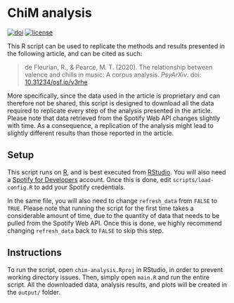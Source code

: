 # ChiM analysis

[![doi](https://zenodo.org/badge/DOI/10.5281/zenodo.4161610.svg)](https://doi.org/10.5281/zenodo.4161610)
[![license](https://img.shields.io/github/license/remidefleurian/chim-analysis)](https://github.com/remidefleurian/chim-analysis/blob/master/LICENSE)

This R script can be used to replicate the methods and results presented in the following article, and can be cited as such:

> de Fleurian, R., & Pearce, M. T. (2020). The relationship between valence and chills in music: A corpus analysis. *PsyArXiv*. doi: [10.31234/osf.io/v3rhe](https://doi.org/10.31234/osf.io/v3rhe)

More specifically, since the data used in the article is proprietary and can therefore not be shared, this script is designed to download all the data required to replicate every step of the analysis presented in the article. Please note that data retrieved from the Spotify Web API changes slightly with time. As a consequence, a replication of the analysis might lead to slightly different results than those reported in the article.

## Setup

This script runs on [R](https://cloud.r-project.org/), and is best executed from [RStudio](https://rstudio.com/). You will also need a [Spotify for Developers](https://developer.spotify.com/dashboard/) account. Once this is done, edit `scripts/load-config.R` to add your Spotify credentials.

In the same file, you will also need to change `refresh_data` from `FALSE` to `TRUE`. Please note that running the script for the first time takes a considerable amount of time, due to the quantity of data that needs to be pulled from the Spotify Web API. Once this is done, we highly recommend changing `refresh_data` back to `FALSE` to skip this step.

## Instructions

To run the script, open `chim-analysis.Rproj` in RStudio, in order to prevent working directory issues. Then, simply open `main.R` and run the entire script. All the downloaded data, analysis results, and plots will be created in the `output/` folder.